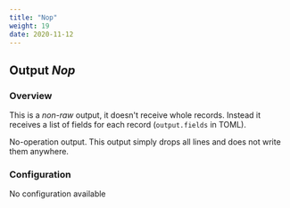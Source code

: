 ```yaml
---
title: "Nop"
weight: 19
date: 2020-11-12
---
```

## Output *Nop*

### Overview
This is a *non-raw* output, it doesn't receive whole records. Instead it receives a list of fields for each record (`output.fields` in TOML).


No-operation output.
 This output simply drops all lines and does not write them anywhere.


### Configuration
No configuration available